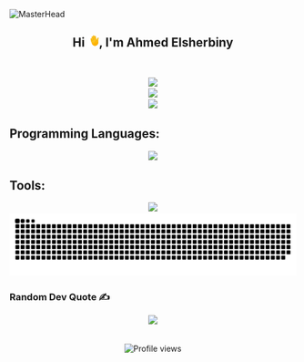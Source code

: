 ![MasterHead](https://i.redd.it/bpxxqqvps4h91.gif)

<div align="center">
  <h2>Hi <span><img src="Assets/waving-hand.gif" width="20px"/></span>, I'm Ahmed Elsherbiny</h2>
</div>

<br>

<div align="center">

![](https://github-readme-streak-stats.herokuapp.com/?user=ahmedelsherbiny0&theme=chartreuse-dark&hide_border=true)<br/>
![](https://github-readme-stats.vercel.app/api?username=ahmedelsherbiny0&theme=chartreuse-dark&hide_border=true&include_all_commits=true&count_private=false)<br/>
![](https://github-readme-stats.vercel.app/api/top-langs/?username=ahmedelsherbiny0&theme=chartreuse-dark&hide_border=true&include_all_commits=true&count_private=false&layout=compact)

</div>

## Programming Languages:

<div align="center">
  <img src="https://skillicons.dev/icons?i=c,cpp,java,py" />
</div>

<!-- ## Frontend Technologies:

![Frontend Technologies](https://skillicons.dev/icons?i=html,css,js,ts,bootstrap,tailwind,react) -->

## Tools:

<div align="center">
  <img src="https://skillicons.dev/icons?i=bash,git,github,arduino,jenkins,docker,vscode" />
</div>

<div align="center">
  <picture>
    <source media="(prefers-color-scheme: dark)" srcset="https://raw.githubusercontent.com/ahmedelsherbiny0/ahmedelsherbiny0/output/github-snake-dark.svg" />
    <source media="(prefers-color-scheme: light)" srcset="https://raw.githubusercontent.com/ahmedelsherbiny0/ahmedelsherbiny0/output/github-snake.svg" />
    <img alt="github-snake" src="https://raw.githubusercontent.com/ahmedelsherbiny0/ahmedelsherbiny0/output/github-snake.svg" />
  </picture>
</div>

### Random Dev Quote ✍️

<div align="center">
  <img src="https://quotes-github-readme.vercel.app/api?type=horizontal&theme=dark" />
</div>

<br>

<p align="center">
  <img src="https://komarev.com/ghpvc/?username=ahmedelsherbiny0&label=Profile%20Views&color=222222&style=for-the-badge" alt="Profile views" />
</p>

<!-- [![](https://visitcount.itsvg.in/api?id=ahmedelsherbiny0&icon=0&color=12)](https://visitcount.itsvg.in) -->
<!-- Proudly created with GPRM ( https://gprm.itsvg.in ) -->
